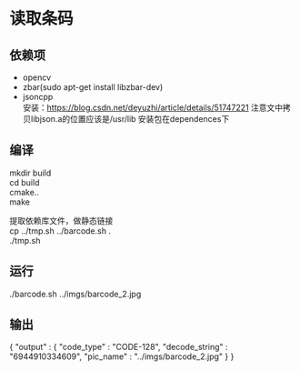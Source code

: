 # 读取条码
## 依赖项
- opencv
- zbar(sudo apt-get install libzbar-dev)
- jsoncpp  
   安装：https://blog.csdn.net/deyuzhi/article/details/51747221 注意文中拷贝libjson.a的位置应该是/usr/lib
   安装包在dependences下
## 编译
mkdir build  
cd build  
cmake..  
make  

提取依赖库文件，做静态链接  
cp ../tmp.sh ../barcode.sh .   
./tmp.sh
## 运行
./barcode.sh ../imgs/barcode_2.jpg
## 输出
{
   "output" : {
      "code_type" : "CODE-128",
      "decode_string" : "6944910334609",
      "pic_name" : "../imgs/barcode_2.jpg"
   }
}

